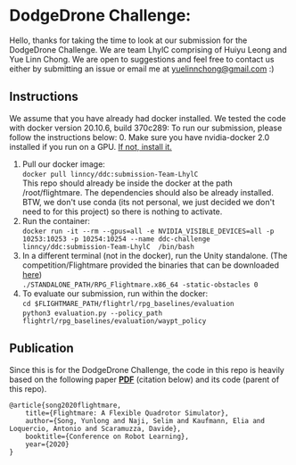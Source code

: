# DodgeDrone Challenge: 

Hello, thanks for taking the time to look at our submission for the DodgeDrone Challenge. We are team LhylC comprising of Huiyu Leong and Yue Linn Chong. We are open to suggestions and feel free to contact us either by submitting an issue or email me at yuelinnchong@gmail.com :)


## Instructions

We assume that you have already had docker installed. We tested the code with docker version 20.10.6, build 370c289:
To run our submission, please  follow the instructions below:
0. Make sure you have nvidia-docker 2.0 installed if you run on a GPU. [If not, install it.](https://docs.nvidia.com/datacenter/cloud-native/container-toolkit/install-guide.html#docker)
1. Pull our docker image:   
    `docker pull linncy/ddc:submission-Team-LhylC`   
   This repo should already be inside the docker at the path /root/flightmare. The dependencies should also be already installed. 
   BTW, we don't use conda (its not personal, we just decided we don't need to for this project) so there is nothing to activate.
2. Run the container:   
    `docker run -it --rm --gpus=all -e NVIDIA_VISIBLE_DEVICES=all -p 10253:10253 -p 10254:10254 --name ddc-challenge linncy/ddc:submission-Team-LhylC  /bin/bash`   
3. In a different terminal (not in the docker), run the Unity standalone. (The competition/Flightmare provided the binaries that can be downloaded [here](http://rpg.ifi.uzh.ch/challenges/DodgeDrone2021/Standalone_Forest.zip))   
  `./STANDALONE_PATH/RPG_Flightmare.x86_64 -static-obstacles 0`
4. To evaluate our submission, run within the docker:    
   `cd $FLIGHTMARE_PATH/flightrl/rpg_baselines/evaluation`   
   `python3 evaluation.py --policy_path flightrl/rpg_baselines/evaluation/waypt_policy`   


## Publication

Since this is for the DodgeDrone Challenge, the code in this repo is heavily based on the following paper **[PDF](http://rpg.ifi.uzh.ch/docs/CoRL20_Yunlong.pdf)** (citation below) and its code (parent of this repo).

```
@article{song2020flightmare,
    title={Flightmare: A Flexible Quadrotor Simulator},
    author={Song, Yunlong and Naji, Selim and Kaufmann, Elia and Loquercio, Antonio and Scaramuzza, Davide},
    booktitle={Conference on Robot Learning},
    year={2020}
}
```
